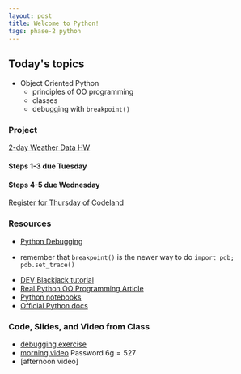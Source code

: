 ```yaml
---
layout: post
title: Welcome to Python!
tags: phase-2 python
---
```


## Today's topics

- Object Oriented Python
  - principles of OO programming
  - classes
  - debugging with `breakpoint()`

### Project

[2-day Weather Data HW](https://classroom.github.com/a/8WQv0jYi)
#### Steps 1-3 due Tuesday
#### Steps 4-5 due Wednesday

[Register for Thursday of Codeland](https://codelandconf.com/#tickets)

### Resources

* [Python Debugging](https://realpython.com/python-debugging-pdb/)
- remember that `breakpoint()` is the newer way to do `import pdb; pdb.set_trace()`
* [DEV Blackjack tutorial](https://dev.to/nexttech/build-a-blackjack-command-line-game-3o4b)
* [Real Python OO Programming Article](https://realpython.com/python3-object-oriented-programming/)
* [Python notebooks](https://github.com/momentum-morehouse/code-examples/tree/master/python/intro-notebooks)
* [Official Python docs](https://docs.python.org/3/)

### Code, Slides, and Video from Class

* [debugging exercise](https://repl.it/@RebeccaConley/TwentyOne#main.py)
* [morning video](https://us02web.zoom.us/rec/share/uuhWfoni_GRLeY3hwxHwWa8gJrXPT6a8h3AcrqEOmE5EC9LH_YD_Qrcz-abjc_GQ) Password 6g$=52$7 
* [afternoon video]
